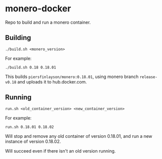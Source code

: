 # monero-docker

Repo to build and run a monero container.

## Building

```
./build.sh <monero_version>
```

For example:

```
./build.sh 0.18 0.18.01
```

This builds ```piersfinlayson/monero:0.18.01```, using monero branch ```release-v0.18``` and uploads it to hub.docker.com.

## Running

```
run.sh <old_container_version> <new_container_version>
```

For example:
```
run.sh 0.18.01 0.18.02
```

Will stop and remove any old container of version 0.18.01, and run a new instance of version 0.18.02.

Will succeed even if there isn't an old version running.

